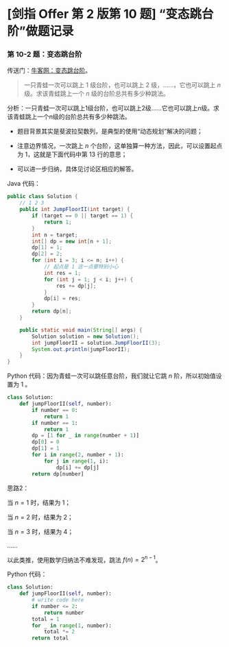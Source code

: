 # [剑指 Offer 第 2 版第 10 题] “变态跳台阶”做题记录

### 第 10-2 题：变态跳台阶

传送门：[牛客网：变态跳台阶](https://www.nowcoder.com/practice/22243d016f6b47f2a6928b4313c85387?tpId=13&tqId=11162&tPage=1&rp=1&ru=%2Fta%2Fcoding-interviews&qru=%2Fta%2Fcoding-interviews%2Fquestion-ranking)。

> 一只青蛙一次可以跳上 $1$ 级台阶，也可以跳上 $2$ 级，……，它也可以跳上 $n$ 级。求该青蛙跳上一个 $n$ 级的台阶总共有多少种跳法。

分析：一只青蛙一次可以跳上1级台阶，也可以跳上2级……它也可以跳上n级。求该青蛙跳上一个n级的台阶总共有多少种跳法。

+ 题目背景其实是斐波拉契数列，是典型的使用“动态规划”解决的问题；

+ 注意边界情况，一次跳上 $n$ 个台阶，这单独算一种方法，因此，可以设置起点为 $1$，这就是下面代码中第 $13$ 行的意思；

+ 可以进一步归纳，具体见讨论区相应的解答。

Java 代码：

```java
public class Solution {
    // 1 2 3
    public int JumpFloorII(int target) {
        if (target == 0 || target == 1) {
            return 1;
        }
        int n = target;
        int[] dp = new int[n + 1];
        dp[1] = 1;
        dp[2] = 2;
        for (int i = 3; i <= n; i++) {
            // 起点是 1 这一点要特别小心
            int res = 1;
            for (int j = 1; j < i; j++) {
                res += dp[j];
            }
            dp[i] = res;
        }
        return dp[n];
    }

    public static void main(String[] args) {
        Solution solution = new Solution();
        int jumpFloorII = solution.JumpFloorII(3);
        System.out.println(jumpFloorII);
    }
}
```


Python 代码：因为青蛙一次可以跳任意台阶，我们就让它跳 $n$ 阶，所以初始值设置为 $1$ 。

```python
class Solution:
    def jumpFloorII(self, number):
        if number == 0:
            return 1
        if number == 1:
            return 1
        dp = [1 for _ in range(number + 1)]
        dp[0] = 0
        dp[1] = 1
        for i in range(2, number + 1):
            for j in range(1, i):
                dp[i] += dp[j]
        return dp[number]
```

思路2：

当 $n=1$ 时，结果为 $1$；

当 $n=2$ 时，结果为 $2$；

当 $n=3$ 时，结果为 $4$；

……

以此类推，使用数学归纳法不难发现，跳法 $f(n)=2^{n-1}$。

Python 代码：

```python
class Solution:
    def jumpFloorII(self, number):
        # write code here
        if number <= 2:
            return number
        total = 1
        for _ in range(1, number):
            total *= 2
        return total
```

<script src='https://cdnjs.cloudflare.com/ajax/libs/mathjax/2.7.5/MathJax.js?config=TeX-MML-AM_CHTML' async></script>

<script type="text/x-mathjax-config">
MathJax.Hub.Config({
tex2jax: {
  inlineMath: [['$','$'], ['\\(','\\)']],
  processEscapes: true
  },
displayAlign : "left",
TeX: {
        equationNumbers: {
            autoNumber: "all",
            useLabelIds: true
        }
    },
    "HTML-CSS": {
        linebreaks: {
            automatic: true
        },
        scale: 100,
        styles: {
          ".MathJax_Display": {
            "text-align": "left",
            "width" : "auto",
            "margin": "10px 0px 10px 0px !important",
            "background-color": "#f5f5f5 !important",
            "border-radius": "3px !important",
            border:  "1px solid #ccc !important",
            padding: "5px 5px 5px 5px !important"
          },
          ".MathJax": {
            "background-color": "#f5f5f5 !important",
            padding: "2px 2px 2px 2px !important"
          }
        }
    },
    SVG: {
        linebreaks: {
            automatic: true
        }
    }
});
</script>


